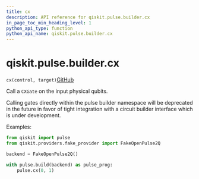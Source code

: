 ```yaml
---
title: cx
description: API reference for qiskit.pulse.builder.cx
in_page_toc_min_heading_level: 1
python_api_type: function
python_api_name: qiskit.pulse.builder.cx
---
```


# qiskit.pulse.builder.cx

<span id="qiskit.pulse.builder.cx" />

`cx(control, target)`[GitHub](https://github.com/qiskit/qiskit/tree/stable/0.41/qiskit/pulse/builder.py "view source code")

Call a `CXGate` on the input physical qubits.

<Admonition title="Note" type="note">
  Calling gates directly within the pulse builder namespace will be deprecated in the future in favor of tight integration with a circuit builder interface which is under development.
</Admonition>

Examples:

```python
from qiskit import pulse
from qiskit.providers.fake_provider import FakeOpenPulse2Q

backend = FakeOpenPulse2Q()

with pulse.build(backend) as pulse_prog:
    pulse.cx(0, 1)
```

